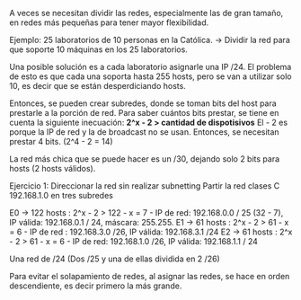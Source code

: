 A veces se necesitan dividir las redes, especialmente las de gran tamaño, en redes más pequeñas para tener mayor flexibilidad. 

Ejemplo: 25 laboratorios de 10 personas en la Católica. -> Dividir la red para que soporte 10 máquinas en los 25 laboratorios. 

Una posible solución es a cada laboratorio asignarle una IP /24. El problema de esto es que cada una soporta hasta 255 hosts, pero se van a utilizar solo 10, es decir que se están desperdiciando hosts. 

Entonces, se pueden crear subredes, donde se toman bits del host para prestarle a la porción de red. Para saber cuántos bits prestar, se tiene en cuenta la siguiente inecuación: 
**2^x - 2 > cantidad de dispotisivos** 
El - 2 es porque la IP de red y la de broadcast no se usan. Entonces, se necesitan prestar 4 bits. (2^4 - 2 = 14)

La red más chica que se puede hacer es un /30, dejando solo 2 bits para hosts (2 hosts válidos).

Ejercicio 1:
Direccionar la red sin realizar subnetting
Partir la red clases C 192.168.1.0 en tres subredes

E0 -> 122 hosts : 2^x - 2 > 122 - x = 7 - IP de red: 192.168.0.0 / 25 (32 - 7), IP válida: 192.168.0.1 / 24, máscara: 255.255.
E1 -> 61 hosts : 2^x - 2 > 61 - x = 6 - IP de red : 192.168.3.0 /26, IP válida: 192.168.3.1 /24
E2 -> 61 hosts : 2^x - 2 > 61 - x = 6 - IP de red: 192.168.1.0 /26, IP válida: 192.168.1.1 / 24

Una red de /24 (Dos /25 y una de ellas dividida en 2 /26)

Para evitar el solapamiento de redes, al asignar las redes, se hace en orden descendiente, es decir primero la más grande.